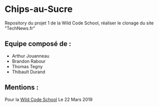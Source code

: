 # Chips-au-Sucre
Repository du projet 1 de la Wild Code School, réaliser le clonage du site "TechNews.fr"
## Equipe composé de :
* Arthur Jouanneau
* Brandon Rabour
* Thomas Tegny
* Thibault Durand
## Mentions :
Pour la [Wild Code School](www.wildcodeschool.fr)
Le 22 Mars 2019
